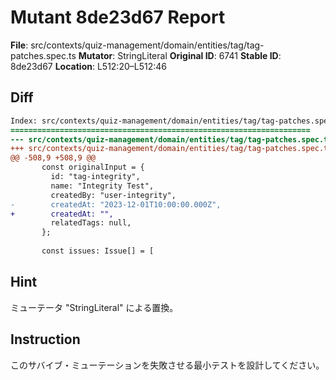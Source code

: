 # Mutant 8de23d67 Report

**File**: src/contexts/quiz-management/domain/entities/tag/tag-patches.spec.ts
**Mutator**: StringLiteral
**Original ID**: 6741
**Stable ID**: 8de23d67
**Location**: L512:20–L512:46

## Diff

```diff
Index: src/contexts/quiz-management/domain/entities/tag/tag-patches.spec.ts
===================================================================
--- src/contexts/quiz-management/domain/entities/tag/tag-patches.spec.ts	original
+++ src/contexts/quiz-management/domain/entities/tag/tag-patches.spec.ts	mutated #6741
@@ -508,9 +508,9 @@
       const originalInput = {
         id: "tag-integrity",
         name: "Integrity Test",
         createdBy: "user-integrity",
-        createdAt: "2023-12-01T10:00:00.000Z",
+        createdAt: "",
         relatedTags: null,
       };
 
       const issues: Issue[] = [
```

## Hint

ミューテータ "StringLiteral" による置換。

## Instruction

このサバイブ・ミューテーションを失敗させる最小テストを設計してください。
